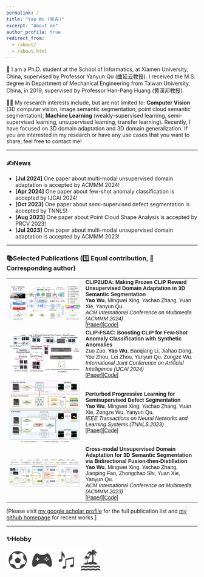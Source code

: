 ```yaml
---
permalink: /
title: "Yao Wu (吴垚)"
excerpt: "About me"
author_profile: true
redirect_from: 
  - /about/
  - /about.html
---
```


🌈 I am a Ph.D. student at the School of Informatics, at Xiamen University, China, supervised by Professor Yanyun Qu (曲延云教授). I received the M.S. degree in Department of Mechanical Engineering from Taiwan University, China, in 2019, supervised by Professor Han-Pang Huang (黄漢邦教授).

🏳️‍🌈 My research interests include, but are not limited to: **Computer Vision** (3D computer vision, image semantic segmentation, point cloud semantic segmentation), **Machine Learning** (weakly-supervised learning, semi-supervised learning, unsupervised learning, transfer learning). Recently, I have focused on 3D domain adaptation and 3D domain generalization. If you are interested in my research or have any use cases that you want to share, feel free to contact me!

_______________________________________________________________________________________________________
<h3>
  <a name="news"></a> ✍News
</h3>
<div class="mini">
  <ul>
  <li> <strong>[Jul 2024]</strong> One paper about multi-modal unsupervised domain adaptation is accepted by ACMMM 2024!</li>
  <li> <strong>[Apr 2024]</strong> One paper about few-shot anomaly classification is accepted by IJCAI 2024!</li>
  <li> <strong>[Oct 2023]</strong> One paper about semi-supervised defect segmentation is accepted by TNNLS!</li>
  <li> <strong>[Aug 2023]</strong> One paper about Point Cloud Shape Analysis is accepted by PRCV 2023!</li>
  <li> <strong>[Jul 2023]</strong> One paper about multi-modal unsupervised domain adaptation is accepted by ACMMM 2023!</li>
  </ul>
</div>

<style>
table, th, td {
  border: none;
  border-collapse: collapse;
}
</style>

_______________________________________________________________________________________________________

<h3>
  <a name="Publications"></a> 📚Selected Publications (1️⃣ Equal contribution, 📧 Corresponding author)
</h3>

<font face="helvetica, ariel, &#39;sans serif&#39;">
        <table cellspacing="0" cellpadding="0" class="noBorder">
           <tbody>
            <tr>
                    <td class="noBorder" width="40%" align="center">
                        <img width="400" src="../images/CLIP2UDA.png" border="0">
                    </td>
                    <td>
                      <b>CLIP2UDA: Making Frozen CLIP Reward Unsupervised Domain Adaptation in 3D Semantic Segmentation </b>
                      <br>
                      <strong>Yao Wu</strong>, Mingwei Xing, Yachao Zhang, Yuan Xie, Yanyun Qu. 
                      <br>
                      <em>ACM International Conference on Multimedia (ACMMM 2024) </em>
                      <br>
                      [<a href="https://openreview.net/forum?id=Ai1ziPxtmr&referrer=%5BAuthor%20Console%5D(%2Fgroup%3Fid%3Dacmmm.org%2FACMMM%2F2024%2FConference%2FAuthors%23your-submissions)">Paper</a>][<a href="https://github.com/Barcaaaa/CLIP2UDA">Code</a>]
                    </td>
            </tr>
            <tr>
                    <td class="noBorder" width="40%" align="center">
                      <div style="text-align: center;">
                        <img width="240" src="../images/CLIP-FSAC.png" border="0">
                      </div>
                    </td>
                    <td>
                      <b>CLIP-FSAC: Boosting CLIP for Few-Shot Anomaly Classification with Synthetic Anomalies </b>
                      <br>
                      Zuo Zuo, <strong>Yao Wu</strong>, Baoqiang Li, Jiahao Dong, You Zhou, Lei Zhou, Yanyun Qu, Zongze Wu. 
                      <br>
                      <em>International Joint Conference on Artificial Intelligence (IJCAI 2024) </em>
                      <br>
                      [<a href="https://www.ijcai.org/proceedings/2024/0203.pdf">Paper</a>][<a href="">Code</a>]
                    </td>
            </tr>
            <tr>
                    <td class="noBorder" width="40%" align="center">
                        <img width="240" src="../images/PPL.png" border="0">
                    </td>
                    <td>
                      <b>Perturbed Progressive Learning for Semisupervised Defect Segmentation </b>
                      <br>
                      <strong>Yao Wu</strong>, Mingwei Xing, Yachao Zhang, Yuan Xie, Zongze Wu, Yanyun Qu. 
                      <br>
                      <em>IEEE Transactions on Neural Networks and Learning Systems (TNNLS 2023) </em>
                      <br>
                      [<a href="https://doi.org/10.1109/TNNLS.2023.3324188">Paper</a>][<a href="https://github.com/Barcaaaa/Perturbed-Progressive-Learning">Code</a>]
                    </td>
            </tr>
            <tr>
                    <td class="noBorder" width="40%" align="center">
                        <img width="400" src="../images/BFtD.png" border="0">
                    </td>
                    <td>
                      <b>Cross-modal Unsupervised Domain Adaptation for 3D Semantic Segmentation via Bidirectional Fusion-then-Distillation </b>
                      <br>
                      <strong>Yao Wu</strong>, Mingwei Xing, Yachao Zhang, Jianping Fan, Zhongchao Shi, Yuan Xie, Yanyun Qu. 
                      <br>
                      <em>ACM International Conference on Multimedia (ACMMM 2023) </em>
                      <br>
                      [<a href="https://dl.acm.org/doi/10.1145/3581783.3612013">Paper</a>][<a href="https://github.com/Barcaaaa/BFtD-xMUDA">Code</a>]
                    </td>
             </tr>
          </tbody>
      </table>
</font>


[Please visit [my google scholar profile](https://scholar.google.com.hk/citations?user=QYbmS-YAAAAJ&hl=zh-CN) for the full publication list and [my github homepage](https://github.com/Barcaaaa) for recent works.]

_______________________________________________________________________________________________________

<!--
<h3>
  <a name="services"></a> 📠Academic Services
</h3>
<div class="mini">
  <ul>
  <li> <strong>Conference Reviewer</strong>: CVPR, ICML, NeurIPS, AAAI, ICCV, ACMMM, ICLR </li>
  <li> <strong>Journal Reviewer</strong>: IEEE Transactions on Neural Networks and Learning Systems, IEEE Transactions on Intelligent Transportation Systems, IEEE Transactions on Artificial Intelligence, IEEE Transactions on Image Processing</li>
  </ul>
</div>
_______________________________________________________________________________________________________
-->

<h3>
  <a name="services"></a> ✨Hobby
</h3>
<div class="mini">
 <td width="30%">
 <img width="60" src="../images/football.jpg" border="0">
</td>
   <td width="30%">
 <img width="60" src="../images/game.jpg" border="0">
</td>
   <td width="30%">
 <img width="60" src="../images/music.jpg" border="0">
</td>
   <td width="30%">
 <img width="60" src="../images/travel.jpg" border="0">
</td>
</div>

